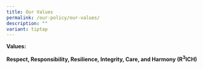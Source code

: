 ```yaml
---
title: Our Values
permalink: /our-policy/our-values/
description: ""
variant: tiptap
---
```

<p><strong>Values:</strong>
</p>
<p><strong>Respect, Responsibility, Resilience, Integrity, Care, and Harmony (R<sup>3</sup>ICH)</strong>
</p>
<p></p>